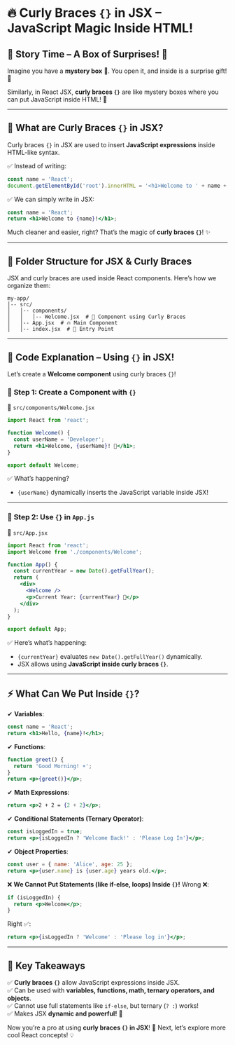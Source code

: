 # 🔥 Curly Braces `{}` in JSX – JavaScript Magic Inside HTML!

## 📖 **Story Time – A Box of Surprises! 🎁**
Imagine you have a **mystery box** 🎁. You open it, and inside is a surprise gift! 🎉

Similarly, in React JSX, **curly braces `{}`** are like mystery boxes where you can put JavaScript inside HTML! 🚀

---

## 🧐 **What are Curly Braces `{}` in JSX?**
Curly braces `{}` in JSX are used to insert **JavaScript expressions** inside HTML-like syntax.

✅ Instead of writing:
```js
const name = 'React';
document.getElementById('root').innerHTML = '<h1>Welcome to ' + name + '!</h1>';
```

✅ We can simply write in JSX:
```jsx
const name = 'React';
return <h1>Welcome to {name}!</h1>;
```
Much cleaner and easier, right? That’s the magic of **curly braces `{}`**! ✨

---

## 📂 **Folder Structure for JSX & Curly Braces**
JSX and curly braces are used inside React components. Here’s how we organize them:

```
my-app/
│-- src/
│   │-- components/
│   │   │-- Welcome.jsx  # 👋 Component using Curly Braces
│   │-- App.jsx  # 🔥 Main Component
│   │-- index.jsx  # 🚀 Entry Point
```

---

## 📝 **Code Explanation – Using `{}` in JSX!**
Let’s create a **Welcome component** using curly braces `{}`!

### 🔹 **Step 1: Create a Component with `{}`**
📄 `src/components/Welcome.jsx`
```jsx
import React from 'react';

function Welcome() {
  const userName = 'Developer';
  return <h1>Welcome, {userName}! 🚀</h1>;
}

export default Welcome;
```
✅ What’s happening?
- `{userName}` dynamically inserts the JavaScript variable inside JSX!

---

### 🔹 **Step 2: Use `{}` in `App.js`**
📄 `src/App.jsx`
```jsx
import React from 'react';
import Welcome from './components/Welcome';

function App() {
  const currentYear = new Date().getFullYear();
  return (
    <div>
      <Welcome />
      <p>Current Year: {currentYear} 📅</p>
    </div>
  );
}

export default App;
```
✅ Here’s what’s happening:
- `{currentYear}` evaluates `new Date().getFullYear()` dynamically.
- JSX allows using **JavaScript inside curly braces `{}`**.

---

## ⚡ **What Can We Put Inside `{}`?**
✔ **Variables**:
```jsx
const name = 'React';
return <h1>Hello, {name}!</h1>;
```
✔ **Functions**:
```jsx
function greet() {
  return 'Good Morning! ☀';
}
return <p>{greet()}</p>;
```
✔ **Math Expressions**:
```jsx
return <p>2 + 2 = {2 + 2}</p>;
```
✔ **Conditional Statements (Ternary Operator)**:
```jsx
const isLoggedIn = true;
return <p>{isLoggedIn ? 'Welcome Back!' : 'Please Log In'}</p>;
```
✔ **Object Properties**:
```jsx
const user = { name: 'Alice', age: 25 };
return <p>{user.name} is {user.age} years old.</p>;
```
❌ **We Cannot Put Statements (like if-else, loops) Inside `{}`!**
Wrong ❌:
```jsx
if (isLoggedIn) {
  return <p>Welcome</p>;
}
```
Right ✅:
```jsx
return <p>{isLoggedIn ? 'Welcome' : 'Please log in'}</p>;
```

---

## 🎯 **Key Takeaways**
✅ **Curly braces `{}`** allow JavaScript expressions inside JSX.  
✅ Can be used with **variables, functions, math, ternary operators, and objects**.  
✅ Cannot use full statements like `if-else`, but ternary (`? :`) works!  
✅ Makes JSX **dynamic and powerful!** 🚀

Now you’re a pro at using **curly braces `{}` in JSX**! 🎉 Next, let’s explore more cool React concepts! 💡

